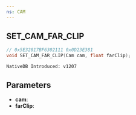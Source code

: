 ```yaml
---
ns: CAM
---
```

## SET_CAM_FAR_CLIP

```c
// 0x5E32817BF6302111 0x0D23E381
void SET_CAM_FAR_CLIP(Cam cam, float farClip);
```

```
NativeDB Introduced: v1207
```

## Parameters
* **cam**:
* **farClip**:
